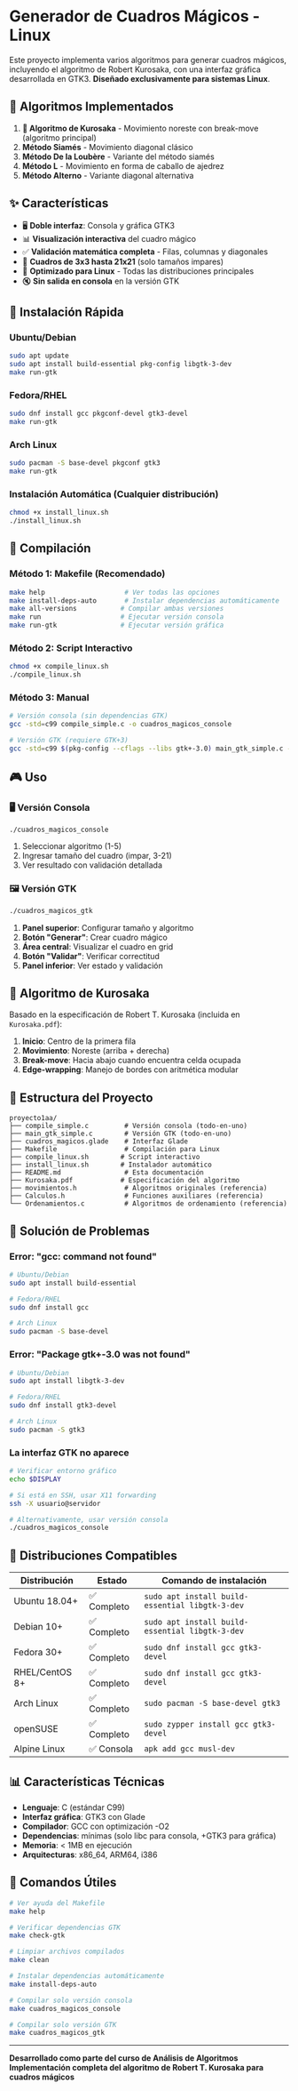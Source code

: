 # Generador de Cuadros Mágicos - Linux

Este proyecto implementa varios algoritmos para generar cuadros mágicos, incluyendo el algoritmo de Robert Kurosaka, con una interfaz gráfica desarrollada en GTK3. **Diseñado exclusivamente para sistemas Linux**.

## 🧮 Algoritmos Implementados

1. **🌟 Algoritmo de Kurosaka** - Movimiento noreste con break-move (algoritmo principal)
2. **Método Siamés** - Movimiento diagonal clásico
3. **Método De la Loubère** - Variante del método siamés
4. **Método L** - Movimiento en forma de caballo de ajedrez
5. **Método Alterno** - Variante diagonal alternativa

## ✨ Características

- 🖥️ **Doble interfaz**: Consola y gráfica GTK3
- 📊 **Visualización interactiva** del cuadro mágico
- ✅ **Validación matemática completa** - Filas, columnas y diagonales
- 🎯 **Cuadros de 3x3 hasta 21x21** (solo tamaños impares)
- 🚀 **Optimizado para Linux** - Todas las distribuciones principales
- 🔇 **Sin salida en consola** en la versión GTK

## 🚀 Instalación Rápida

### Ubuntu/Debian
```bash
sudo apt update
sudo apt install build-essential pkg-config libgtk-3-dev
make run-gtk
```

### Fedora/RHEL
```bash
sudo dnf install gcc pkgconf-devel gtk3-devel
make run-gtk
```

### Arch Linux
```bash
sudo pacman -S base-devel pkgconf gtk3
make run-gtk
```

### Instalación Automática (Cualquier distribución)
```bash
chmod +x install_linux.sh
./install_linux.sh
```

## 🔨 Compilación

### Método 1: Makefile (Recomendado)
```bash
make help                    # Ver todas las opciones
make install-deps-auto       # Instalar dependencias automáticamente
make all-versions           # Compilar ambas versiones
make run                    # Ejecutar versión consola
make run-gtk                # Ejecutar versión gráfica
```

### Método 2: Script Interactivo
```bash
chmod +x compile_linux.sh
./compile_linux.sh
```

### Método 3: Manual
```bash
# Versión consola (sin dependencias GTK)
gcc -std=c99 compile_simple.c -o cuadros_magicos_console

# Versión GTK (requiere GTK+3)
gcc -std=c99 $(pkg-config --cflags --libs gtk+-3.0) main_gtk_simple.c -o cuadros_magicos_gtk
```

## 🎮 Uso

### 🖥️ Versión Consola
```bash
./cuadros_magicos_console
```
1. Seleccionar algoritmo (1-5)
2. Ingresar tamaño del cuadro (impar, 3-21)
3. Ver resultado con validación detallada

### 🖼️ Versión GTK
```bash
./cuadros_magicos_gtk
```
1. **Panel superior**: Configurar tamaño y algoritmo
2. **Botón "Generar"**: Crear cuadro mágico
3. **Área central**: Visualizar el cuadro en grid
4. **Botón "Validar"**: Verificar correctitud
5. **Panel inferior**: Ver estado y validación

## 🧮 Algoritmo de Kurosaka

Basado en la especificación de Robert T. Kurosaka (incluida en `Kurosaka.pdf`):

1. **Inicio**: Centro de la primera fila
2. **Movimiento**: Noreste (arriba + derecha)
3. **Break-move**: Hacia abajo cuando encuentra celda ocupada
4. **Edge-wrapping**: Manejo de bordes con aritmética modular

## 📁 Estructura del Proyecto

```
proyecto1aa/
├── compile_simple.c         # Versión consola (todo-en-uno)
├── main_gtk_simple.c        # Versión GTK (todo-en-uno)
├── cuadros_magicos.glade    # Interfaz Glade
├── Makefile                 # Compilación para Linux
├── compile_linux.sh        # Script interactivo
├── install_linux.sh        # Instalador automático
├── README.md                # Esta documentación
├── Kurosaka.pdf            # Especificación del algoritmo
├── movimientos.h            # Algoritmos originales (referencia)
├── Calculos.h               # Funciones auxiliares (referencia)
└── Ordenamientos.c          # Algoritmos de ordenamiento (referencia)
```

## 🔧 Solución de Problemas

### Error: "gcc: command not found"
```bash
# Ubuntu/Debian
sudo apt install build-essential

# Fedora/RHEL
sudo dnf install gcc

# Arch Linux
sudo pacman -S base-devel
```

### Error: "Package gtk+-3.0 was not found"
```bash
# Ubuntu/Debian
sudo apt install libgtk-3-dev

# Fedora/RHEL
sudo dnf install gtk3-devel

# Arch Linux
sudo pacman -S gtk3
```

### La interfaz GTK no aparece
```bash
# Verificar entorno gráfico
echo $DISPLAY

# Si está en SSH, usar X11 forwarding
ssh -X usuario@servidor

# Alternativamente, usar versión consola
./cuadros_magicos_console
```

## 🐧 Distribuciones Compatibles

| Distribución | Estado | Comando de instalación |
|-------------|--------|----------------------|
| Ubuntu 18.04+ | ✅ Completo | `sudo apt install build-essential libgtk-3-dev` |
| Debian 10+ | ✅ Completo | `sudo apt install build-essential libgtk-3-dev` |
| Fedora 30+ | ✅ Completo | `sudo dnf install gcc gtk3-devel` |
| RHEL/CentOS 8+ | ✅ Completo | `sudo dnf install gcc gtk3-devel` |
| Arch Linux | ✅ Completo | `sudo pacman -S base-devel gtk3` |
| openSUSE | ✅ Completo | `sudo zypper install gcc gtk3-devel` |
| Alpine Linux | ✅ Consola | `apk add gcc musl-dev` |

## 📊 Características Técnicas

- **Lenguaje**: C (estándar C99)
- **Interfaz gráfica**: GTK3 con Glade
- **Compilador**: GCC con optimización -O2
- **Dependencias**: mínimas (solo libc para consola, +GTK3 para gráfica)
- **Memoria**: < 1MB en ejecución
- **Arquitecturas**: x86_64, ARM64, i386

## 🎯 Comandos Útiles

```bash
# Ver ayuda del Makefile
make help

# Verificar dependencias GTK
make check-gtk

# Limpiar archivos compilados
make clean

# Instalar dependencias automáticamente
make install-deps-auto

# Compilar solo versión consola
make cuadros_magicos_console

# Compilar solo versión GTK
make cuadros_magicos_gtk
```

---

**Desarrollado como parte del curso de Análisis de Algoritmos**  
**Implementación completa del algoritmo de Robert T. Kurosaka para cuadros mágicos**